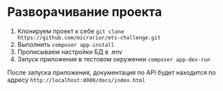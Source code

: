 # Разворачивание проекта 
1. Клонируем проект к себе `git clone https://github.com/micrarior/ets-challenge.git`
2. Выполнить `composer app-install`
3. Прописываем настройки БД в .env
4. Запуск приложения в тестовом окружении `composer app-dev-run`

После запуска приложения, документация по API будет находится по адресу `http://localhost:8000/docs/index.html`
